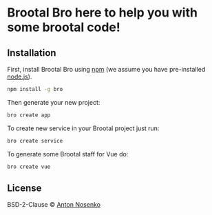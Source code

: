 # Brootal Bro here to help you with some brootal code!
> 

## Installation

First, install Brootal Bro using [npm](https://www.npmjs.com/) (we assume you have pre-installed [node.js](https://nodejs.org/)).

```bash
npm install -g bro
```

Then generate your new project:

```bash
bro create app
```

To create new service in your Brootal project just run:

```bash
bro create service
```

To generate some Brootal staff for Vue do:
```bash
bro create vue
```


## License

BSD-2-Clause © [Anton Nosenko]()
